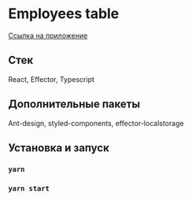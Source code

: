 # Employees table

[Ссылка на приложение](https://employees-table.netlify.app/)

## Стек

React, Effector, Typescript

## Дополнительные пакеты

Ant-design, styled-components, effector-localstorage

## Установка и запуск

### `yarn`

### `yarn start`
